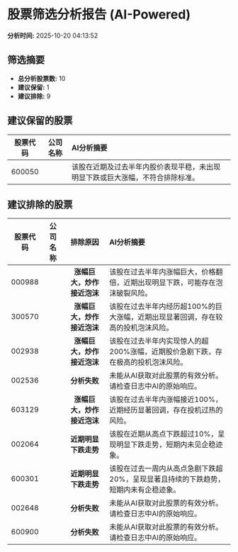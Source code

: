 # 股票筛选分析报告 (AI-Powered)

**分析时间:** 2025-10-20 04:13:52

## 筛选摘要

- **总分析股票数:** 10
- **建议保留:** 1
- **建议排除:** 9

## 建议保留的股票

| 股票代码 | 公司名称 | AI分析摘要 |
|:---:|:---:|:---|
| 600050 |  | 该股在近期及过去半年内股价表现平稳，未出现明显下跌或巨大涨幅，不符合排除标准。 |

## 建议排除的股票

| 股票代码 | 公司名称 | 排除原因 | AI分析摘要 |
|:---:|:---:|:---:|:---|
| 000988 |  | **涨幅巨大，炒作接近泡沫** | 该股在过去半年内涨幅巨大，价格翻倍，近期出现明显下跌，可能存在泡沫破裂风险。 |
| 300570 |  | **涨幅巨大，炒作接近泡沫** | 该股在过去半年内经历超100%的巨大涨幅，近期出现显著回调，存在较高的投机泡沫风险。 |
| 002938 |  | **涨幅巨大，炒作接近泡沫** | 该股在过去半年内实现惊人的超200%涨幅，近期股价急剧下跌，存在极高的投机泡沫风险。 |
| 002536 |  | **分析失败** | 未能从AI获取对此股票的有效分析。请检查日志中AI的原始响应。 |
| 603129 |  | **涨幅巨大，炒作接近泡沫** | 该股在过去半年内涨幅接近100%，近期经历显著回调，存在投机过热的风险。 |
| 002064 |  | **近期明显下跌走势** | 该股在近期从高点下跌超过10%，呈现明显下跌走势，短期内未见企稳迹象。 |
| 600301 |  | **近期明显下跌走势** | 该股在过去一周内从高点急剧下跌超20%，呈现显著且持续的下跌趋势，短期内未有企稳迹象。 |
| 002648 |  | **分析失败** | 未能从AI获取对此股票的有效分析。请检查日志中AI的原始响应。 |
| 600900 |  | **分析失败** | 未能从AI获取对此股票的有效分析。请检查日志中AI的原始响应。 |
